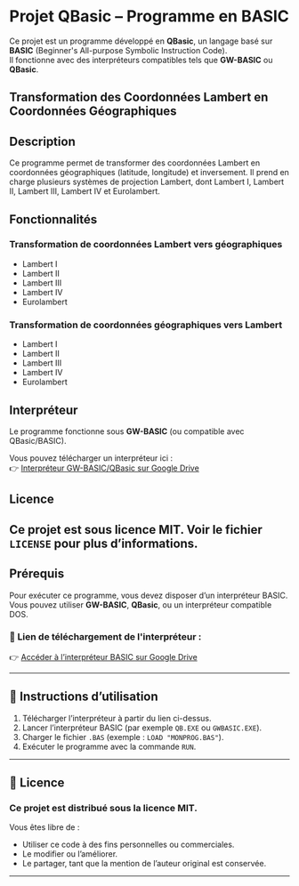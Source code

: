 #  Projet QBasic – Programme en BASIC

Ce projet est un programme développé en **QBasic**, un langage basé sur **BASIC** (Beginner's All-purpose Symbolic Instruction Code).  
Il fonctionne avec des interpréteurs compatibles tels que **GW-BASIC** ou **QBasic**.
## Transformation des Coordonnées Lambert en Coordonnées Géographiques

## Description  
Ce programme permet de transformer des coordonnées Lambert en coordonnées géographiques (latitude, longitude) et inversement. Il prend en charge plusieurs systèmes de projection Lambert, dont Lambert I, Lambert II, Lambert III, Lambert IV et Eurolambert.

## Fonctionnalités

### Transformation de coordonnées Lambert vers géographiques
- Lambert I  
- Lambert II  
- Lambert III  
- Lambert IV  
- Eurolambert  

### Transformation de coordonnées géographiques vers Lambert
- Lambert I  
- Lambert II  
- Lambert III  
- Lambert IV  
- Eurolambert  

## Interpréteur

Le programme fonctionne sous **GW-BASIC** (ou compatible avec QBasic/BASIC).

Vous pouvez télécharger un interpréteur ici :  
👉 [Interpréteur GW-BASIC/QBasic sur Google Drive](https://drive.google.com/drive/folders/1F1GSf-vDVkJLfFda2444GYUXR1r9K1_x?usp=drive_link)

## Licence

Ce projet est sous licence MIT. Voir le fichier `LICENSE` pour plus d’informations.
---

##  Prérequis

Pour exécuter ce programme, vous devez disposer d’un interpréteur BASIC.  
Vous pouvez utiliser **GW-BASIC**, **QBasic**, ou un interpréteur compatible DOS.

### 🔗 Lien de téléchargement de l'interpréteur :
👉 [Accéder à l’interpréteur BASIC sur Google Drive](https://drive.google.com/drive/folders/1F1GSf-vDVkJLfFda2444GYUXR1r9K1_x?usp=drive_link)

---

## 🚀 Instructions d’utilisation

1. Télécharger l’interpréteur à partir du lien ci-dessus.
2. Lancer l’interpréteur BASIC (par exemple `QB.EXE` ou `GWBASIC.EXE`).
3. Charger le fichier `.BAS` (exemple : `LOAD "MONPROG.BAS"`).
4. Exécuter le programme avec la commande `RUN`.

---

## 📄 Licence

### Ce projet est distribué sous la **licence MIT**.

Vous êtes libre de :
- Utiliser ce code à des fins personnelles ou commerciales.
- Le modifier ou l’améliorer.
- Le partager, tant que la mention de l’auteur original est conservée.

---
